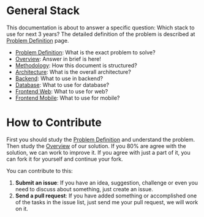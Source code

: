 # General Stack
This documentation is about to answer a specific question: Which stack to use for next 3 years? The detailed definition of the problem is described at [Problem Definition](/problem-definition.md) page.

* [Problem Definition](/problem-definition.md): What is the exact problem to solve?
* [Overview](/stack-overview.md): Answer in brief is here!
* [Methodology](/stack-methodology.md): How this document is structured?
* [Architecture](/stack-architecture.md): What is the overall architecture?
* [Backend](/stack-backend.md): What to use in backend?
* [Database](/stack-database.md): What to use for database?
* [Frontend Web](/stack-frontend-web.md): What to use for web?
* [Frontend Mobile](/stack-frontend-mobile.md): What to use for mobile?

# How to Contribute
First you should study the [Problem Definition](/problem-definition.md) and understand the problem. Then study the [Overview](/stack-overview.md) of our solution.
If you 80% are agree with the solution, we can work to improve it. 
If you agree with just a part of it, you can fork it for yourself and continue your fork.

You can contribute to this:

1. **Submit an issue**: If you have an idea, suggestion, challenge or even you need to discuss about something, just create an issue.
2. **Send a pull request**: If you have added something or accomplished one of the tasks in the issue list, just send me your pull request, we will work on it. 
